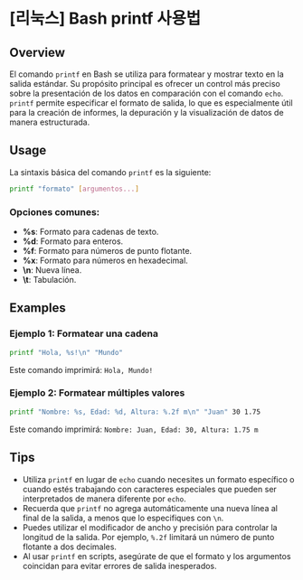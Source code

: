 # [리눅스] Bash printf 사용법

## Overview
El comando `printf` en Bash se utiliza para formatear y mostrar texto en la salida estándar. Su propósito principal es ofrecer un control más preciso sobre la presentación de los datos en comparación con el comando `echo`. `printf` permite especificar el formato de salida, lo que es especialmente útil para la creación de informes, la depuración y la visualización de datos de manera estructurada.

## Usage
La sintaxis básica del comando `printf` es la siguiente:

```bash
printf "formato" [argumentos...]
```

### Opciones comunes:
- **%s**: Formato para cadenas de texto.
- **%d**: Formato para enteros.
- **%f**: Formato para números de punto flotante.
- **%x**: Formato para números en hexadecimal.
- **\n**: Nueva línea.
- **\t**: Tabulación.

## Examples
### Ejemplo 1: Formatear una cadena
```bash
printf "Hola, %s!\n" "Mundo"
```
Este comando imprimirá: `Hola, Mundo!`

### Ejemplo 2: Formatear múltiples valores
```bash
printf "Nombre: %s, Edad: %d, Altura: %.2f m\n" "Juan" 30 1.75
```
Este comando imprimirá: `Nombre: Juan, Edad: 30, Altura: 1.75 m`

## Tips
- Utiliza `printf` en lugar de `echo` cuando necesites un formato específico o cuando estés trabajando con caracteres especiales que pueden ser interpretados de manera diferente por `echo`.
- Recuerda que `printf` no agrega automáticamente una nueva línea al final de la salida, a menos que lo especifiques con `\n`.
- Puedes utilizar el modificador de ancho y precisión para controlar la longitud de la salida. Por ejemplo, `%.2f` limitará un número de punto flotante a dos decimales.
- Al usar `printf` en scripts, asegúrate de que el formato y los argumentos coincidan para evitar errores de salida inesperados.